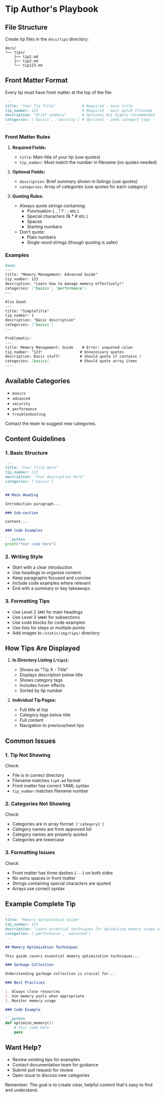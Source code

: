 # Tip Author's Playbook

## File Structure

Create tip files in the `docs/tips` directory:

```plaintext
docs/
└── tips/
    ├── tip1.md
    ├── tip2.md
    └── tip123.md
```

## Front Matter Format

Every tip must have front matter at the top of the file:

```markdown
---
title: "Your Tip Title"            # Required - main title
tip_number: 123                    # Required - must match filename
description: "Brief summary"       # Optional but highly recommended
categories: ['basics', 'security'] # Optional - adds category tags
---
```

### Front Matter Rules

1. **Required Fields:**
   - `title`: Main title of your tip (use quotes)
   - `tip_number`: Must match the number in filename (no quotes needed)

2. **Optional Fields:**
   - `description`: Brief summary shown in listings (use quotes)
   - `categories`: Array of categories (use quotes for each category)

3. **Quoting Rules:**
   - Always quote strings containing:
     - Punctuation (. , ! ? : ; etc.)
     - Special characters (& * # etc.)
     - Spaces
     - Starting numbers
   - Don't quote:
     - Plain numbers
     - Single-word strings (though quoting is safer)

### Examples

```markdown
Good:
---
title: "Memory Management: Advanced Guide"
tip_number: 123
description: "Learn how to manage memory effectively!"
categories: ['basics', 'performance']
---

Also Good:
---
title: "SimpleTitle"
tip_number: 1
description: "Basic description"
categories: ['basics']
---

Problematic:
---
title: Memory Management: Guide    # Error: unquoted colon
tip_number: "123"                 # Unnecessary quotes
description: Basic stuff!         # Should quote if contains !
categories: [basics]              # Should quote array items
---
```

## Available Categories

- `basics`
- `advanced`
- `security`
- `performance`
- `troubleshooting`

Contact the team to suggest new categories.

## Content Guidelines

### 1. Basic Structure

```markdown
---
title: "Your Title Here"
tip_number: 123
description: "Your description here"
categories: ['basics']
---

## Main Heading

Introduction paragraph...

### Sub-section

Content...

### Code Examples

```python
print("Your code here")
```

### 2. Writing Style

- Start with a clear introduction
- Use headings to organize content
- Keep paragraphs focused and concise
- Include code examples where relevant
- End with a summary or key takeaways

### 3. Formatting Tips

- Use Level 2 (`##`) for main headings
- Use Level 3 (`###`) for subsections
- Use code blocks for code examples
- Use lists for steps or multiple points
- Add images to `/static/img/tips/` directory

## How Tips Are Displayed

1. **In Directory Listing (`/tips`):**
   - Shows as "Tip X - Title"
   - Displays description below title
   - Shows category tags
   - Includes hover effects
   - Sorted by tip number

2. **Individual Tip Pages:**
   - Full title at top
   - Category tags below title
   - Full content
   - Navigation to previous/next tips

## Common Issues

### 1. Tip Not Showing

Check:

- File is in correct directory
- Filename matches `tipX.md` format
- Front matter has correct YAML syntax
- `tip_number` matches filename number

### 2. Categories Not Showing

Check:

- Categories are in array format: `['category1']`
- Category names are from approved list
- Category names are properly quoted
- Categories are lowercase

### 3. Formatting Issues

Check:

- Front matter has three dashes (`---`) on both sides
- No extra spaces in front matter
- Strings containing special characters are quoted
- Arrays use correct syntax

## Example Complete Tip

```markdown
---
title: "Memory Optimization Guide"
tip_number: 123
description: "Learn essential techniques for optimizing memory usage in high-load scenarios."
categories: ['performance', 'advanced']
---

## Memory Optimization Techniques

This guide covers essential memory optimization techniques...

### Garbage Collection

Understanding garbage collection is crucial for...

### Best Practices

1. Always close resources
2. Use memory pools when appropriate
3. Monitor memory usage

### Code Example

```python
def optimize_memory():
    # Your code here
    pass
```

## Want Help?

- Review existing tips for examples
- Contact documentation team for guidance
- Submit pull request for review
- Open issue to discuss new categories

Remember: The goal is to create clear, helpful content that's easy to find and understand.
